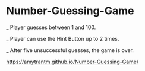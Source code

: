 # Number-Guessing-Game
_ Player guesses between 1 and 100.

_ Player can use the Hint Button up to 2 times.

_ After five unsuccessful guesses, the game is over.

https://amytrantm.github.io/Number-Guessing-Game/

